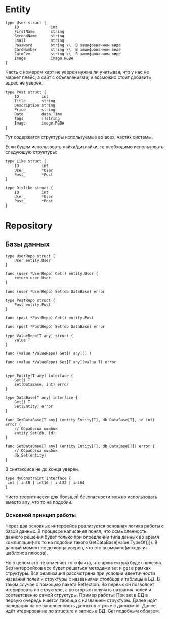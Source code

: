 # Entity

```
type User struct {
	ID				int
	FirstName		string
	SecondName		string
	Email			string
	Password		string \\  В зашифрованном виде
	CardNumber		string \\  В зашифрованном виде
	CardCvv			string \\  В зашифрованном виде
	Image			image.RGBA
}
```
Часть с номером карт не уверен нужна ли учитывая, что у нас не маркет плейс, а сайт с объявлениями, и возможно стоит добавить адрес не уверен.


```
type Post struct {
    ID          int
    Title		string
	Description	string
	Price		string
	Date		data.Time
	Tags		[]string
    Image		image.RGBA
}
```
Тут содержатся структуры используемые во всех, частях системы.

Если будем использовать лайки/дизлайки, то необходимо использовать следующую структуры:

```
type Like struct {
    ID          int
    User_       *User
    Post_       *Post
}

type Dislike struct {
    ID          int
    User_       *User
    Post_       *Post
}
```

# Repository

## Базы данных
```
type UserRepo struct {
    User entity.User
}

func (user *UserRepo) Get() entity.User {
    return user.User
}

func (user *UserRepo) Set(db DataBase) error

type PostRepo struct {
    Post entity.Post
}

func (post *PostRepo) Get() entity.Post

func (post *PostRepo) Set(db DataBase) error

type ValueRepo[T any] struct {
    value T
}

func (value *ValueRepo) Get[T any]() T

func (value *ValueRepo) Set[T any](value T) error


type Entity[T any] interface {
    Get() T
    Set(DataBase, int) error
}

type DataBase[T any] interface {
    Get() T
    Set(Entity) error
}

func GetDataBase[T any] (entity Entity[T], db DataBase[T], id int) error {
	// Обработка ошибок
    entity.Set(db, id)
}

func SetDataBase[T any] (entity Entity[T], db DataBase[T]) error {
	// Обработка ошибок
    db.Set(entity)
}

```
В синтаксисе не до конца уверен.

```
type MyConstraint interface {
 int | int8 | int16 | int32 | int64
}
```
Чисто теоритически для большей безопасности можно использовать вместо any, что то на подобии.


### Основной принцип работы

Через два основных интерфейса реализуется основная логика работы с базой данных. В процессе написания понял, что осмысленность данного решения будет только при опредлении типа данных во время компиляции(что то на подобии такого GetDataBase[value.TypeOf()]).
В данный момент не до конца уверен, что это возможно(исходя из шаблонов плюсов).

Но в целом это не отменяет того факта, что архитектура будет полезна. Без интерфейсов все будет решаться методами set и get в рамках структуры. Вся реализация рассмотрена при условии идентичности названия полей и структуры с названиями столбцов и таблицы в БД. В таком случае с помощью пакета Reflection. Во первых он позволяет итерировать по структуре, а во вторых получать названия полей и соответсвенно самой структуры.
Пример работы: При set в БД в первую очередь ищется таблица с названием структуры.
Далее идёт валидация на не заполненность данных в строке с данным id. Далее идёт итерирование по structure и запись в БД.
Get подобным образом.
